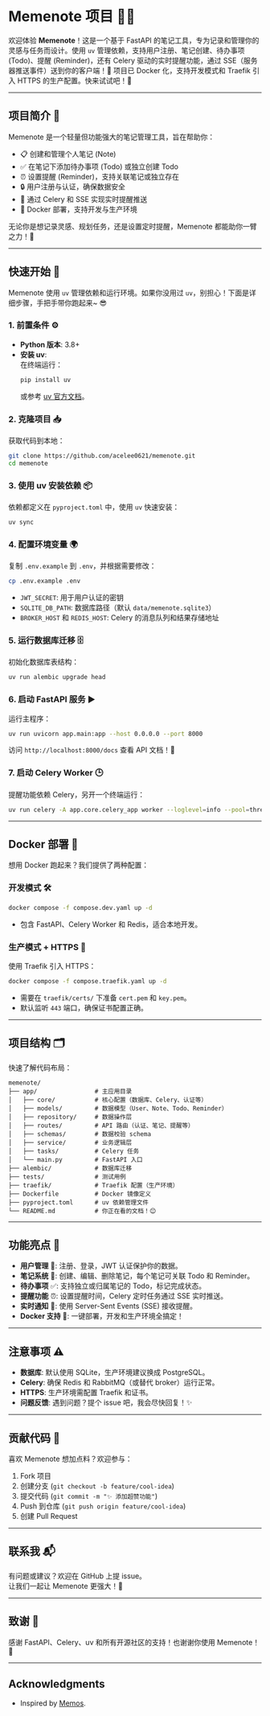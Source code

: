# Memenote 项目 📝✨

欢迎体验 **Memenote**！这是一个基于 FastAPI 的笔记工具，专为记录和管理你的灵感与任务而设计。使用 `uv` 管理依赖，支持用户注册、笔记创建、待办事项 (Todo)、提醒 (Reminder)，还有 Celery 驱动的实时提醒功能，通过 SSE（服务器推送事件）送到你的客户端！📩 项目已 Docker 化，支持开发模式和 Traefik 引入 HTTPS 的生产配置。快来试试吧！🚀

---

## 项目简介 🌟

Memenote 是一个轻量但功能强大的笔记管理工具，旨在帮助你：
- 📋 创建和管理个人笔记 (Note)
- ✅ 在笔记下添加待办事项 (Todo) 或独立创建 Todo
- ⏰ 设置提醒 (Reminder)，支持关联笔记或独立存在
- 🔒 用户注册与认证，确保数据安全
- 📡 通过 Celery 和 SSE 实现实时提醒推送
- 🐳 Docker 部署，支持开发与生产环境

无论你是想记录灵感、规划任务，还是设置定时提醒，Memenote 都能助你一臂之力！💪

---

## 快速开始 🚀

Memenote 使用 `uv` 管理依赖和运行环境。如果你没用过 `uv`，别担心！下面是详细步骤，手把手带你跑起来~ 😎

### 1. 前置条件 ⚙️
- **Python 版本**: 3.8+  
- **安装 uv**:  
  在终端运行：
  ```bash
  pip install uv
  ```
  或参考 [uv 官方文档](https://github.com/astral-sh/uv)。

### 2. 克隆项目 📥
获取代码到本地：
```bash
git clone https://github.com/acelee0621/memenote.git
cd memenote
```

### 3. 使用 uv 安装依赖 📦
依赖都定义在 `pyproject.toml` 中，使用 `uv` 快速安装：
```bash
uv sync
```

### 4. 配置环境变量 🌍
复制 `.env.example` 到 `.env`，并根据需要修改：
```bash
cp .env.example .env
```
- `JWT_SECRET`: 用于用户认证的密钥
- `SQLITE_DB_PATH`: 数据库路径（默认 `data/memenote.sqlite3`）
- `BROKER_HOST` 和 `REDIS_HOST`: Celery 的消息队列和结果存储地址

### 5. 运行数据库迁移 🗄️
初始化数据库表结构：
```bash
uv run alembic upgrade head
```

### 6. 启动 FastAPI 服务 ▶️
运行主程序：
```bash
uv run uvicorn app.main:app --host 0.0.0.0 --port 8000
```
访问 `http://localhost:8000/docs` 查看 API 文档！📖

### 7. 启动 Celery Worker 🕒
提醒功能依赖 Celery，另开一个终端运行：
```bash
uv run celery -A app.core.celery_app worker --loglevel=info --pool=threads -Q celery,reminder_queue --autoscale=4,2
```

---

## Docker 部署 🐳

想用 Docker 跑起来？我们提供了两种配置：

### 开发模式 🛠️
```bash
docker compose -f compose.dev.yaml up -d
```
- 包含 FastAPI、Celery Worker 和 Redis，适合本地开发。

### 生产模式 + HTTPS 🔐
使用 Traefik 引入 HTTPS：
```bash
docker compose -f compose.traefik.yaml up -d
```
- 需要在 `traefik/certs/` 下准备 `cert.pem` 和 `key.pem`。
- 默认监听 `443` 端口，确保证书配置正确。

---

## 项目结构 🗂️
快速了解代码布局：
```
memenote/
├── app/                # 主应用目录
│   ├── core/           # 核心配置（数据库、Celery、认证等）
│   ├── models/         # 数据模型（User、Note、Todo、Reminder）
│   ├── repository/     # 数据操作层
│   ├── routes/         # API 路由（认证、笔记、提醒等）
│   ├── schemas/        # 数据校验 schema
│   ├── service/        # 业务逻辑层
│   ├── tasks/          # Celery 任务
│   └── main.py         # FastAPI 入口
├── alembic/            # 数据库迁移
├── tests/              # 测试用例
├── traefik/            # Traefik 配置（生产环境）
├── Dockerfile          # Docker 镜像定义
├── pyproject.toml      # uv 依赖管理文件
└── README.md           # 你正在看的文档！😊
```

---

## 功能亮点 🌈
- **用户管理** 👤: 注册、登录，JWT 认证保护你的数据。
- **笔记系统** 📝: 创建、编辑、删除笔记，每个笔记可关联 Todo 和 Reminder。
- **待办事项** ✅: 支持独立或归属笔记的 Todo，标记完成状态。
- **提醒功能** ⏰: 设置提醒时间，Celery 定时任务通过 SSE 实时推送。
- **实时通知** 📡: 使用 Server-Sent Events (SSE) 接收提醒。
- **Docker 支持** 🐳: 一键部署，开发和生产环境全搞定！

---

## 注意事项 ⚠️
- **数据库**: 默认使用 SQLite，生产环境建议换成 PostgreSQL。
- **Celery**: 确保 Redis 和 RabbitMQ（或替代 broker）运行正常。
- **HTTPS**: 生产环境需配置 Traefik 和证书。
- **问题反馈**: 遇到问题？提个 issue 吧，我会尽快回复！✨

---

## 贡献代码 🤝
喜欢 Memenote 想加点料？欢迎参与：
1. Fork 项目
2. 创建分支 (`git checkout -b feature/cool-idea`)
3. 提交代码 (`git commit -m "✨ 添加超赞功能"`)
4. Push 到仓库 (`git push origin feature/cool-idea`)
5. 创建 Pull Request

---

## 联系我 📬
有问题或建议？欢迎在 GitHub 上提 issue。  
让我们一起让 Memenote 更强大！🌟

---

## 致谢 🙏
感谢 FastAPI、Celery、uv 和所有开源社区的支持！也谢谢你使用 Memenote！💖

---

## Acknowledgments

- Inspired by [Memos](https://github.com/usememos/memos).